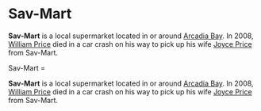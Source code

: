 #  Sav-Mart 

**Sav-Mart** is a local supermarket located in or around [Arcadia Bay](arcadia_bay.md). In 2008, [William Price](william_price.md) died in a car crash on his way to pick up his wife [Joyce Price](joyce_price.md) from Sav-Mart.

 Sav-Mart =

**Sav-Mart** is a local supermarket located in or around [Arcadia Bay](arcadia_bay.md). In 2008, [William Price](william_price.md) died in a car crash on his way to pick up his wife [Joyce Price](joyce_price.md) from Sav-Mart.

